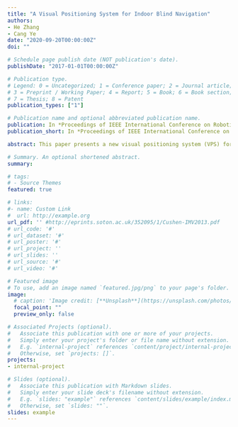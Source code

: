```yaml
---
title: "A Visual Positioning System for Indoor Blind Navigation"
authors:
- He Zhang
- Cang Ye
date: "2020-09-20T00:00:00Z"
doi: ""

# Schedule page publish date (NOT publication's date).
publishDate: "2017-01-01T00:00:00Z"

# Publication type.
# Legend: 0 = Uncategorized; 1 = Conference paper; 2 = Journal article;
# 3 = Preprint / Working Paper; 4 = Report; 5 = Book; 6 = Book section;
# 7 = Thesis; 8 = Patent
publication_types: ["1"]

# Publication name and optional abbreviated publication name.
publication: In *Proceedings of IEEE International Conference on Robotics and Automation (ICRA)*, Paris, May 31 - June 4
publication_short: In *Proceedings of IEEE International Conference on Robotics and Automation (ICRA)*, Paris, May 31 - June 4

abstract: This paper presents a new visual positioning system (VPS) for real-time pose estimation of a robotic navigation aid (RNA) that is used for assistive navigation of a visually impaired person. The backbone of the VPS is a new depth-enhanced visual-inertial odometry (DVIO) that uses an RGB-D camera and an inertial measurement unit (IMU) to estimate the 6-DOF pose of the device. The DVIO method extracts the geometric feature (the floor plane in this work) from the camera's depth data and integrates its measurement residuals with that of the visual features and the inertial data in a graph optimization framework for pose estimation. A new measure based on the Sampson error is introduced to describe the measurement residuals of the near-range visual features whose depths (measured by the depth camera) are accurate and that of the far-range visual features whose depths are unknown. The measure allows for the incorporation of both types of visual features into the graph optimization. The use of the geometric feature and the Sampson error improve pose estimation accuracy and precision. The DVIO method is paired with a particle-filter-based localization (PFL) method to localize the RNA in a 2D floor plan and use the information to guide the visually impaired person to reach the destination. The PFL reduces the RNA's position and heading error on the horizontal plane by aligning the camera's depth data with the floor plan map. Together, the DVIO and the PFL allow the VPS to accurately estimate the pose of the RNA for wayfinding and meanwhile generate a 3D local map for obstacle avoidance. Experimental results demonstrate the usefulness of the RNA in wayfinding and obstacle avoidance for the visually impaired in indoor spaces.

# Summary. An optional shortened abstract.
summary:

# tags:
# - Source Themes
featured: true

# links:
#- name: Custom Link
#  url: http://example.org
url_pdf: '' #http://eprints.soton.ac.uk/352095/1/Cushen-IMV2013.pdf
# url_code: '#'
# url_dataset: '#'
# url_poster: '#'
# url_project: ''
# url_slides: ''
# url_source: '#'
# url_video: '#'

# Featured image
# To use, add an image named `featured.jpg/png` to your page's folder.
image:
  # caption: 'Image credit: [**Unsplash**](https://unsplash.com/photos/pLCdAaMFLTE)'
  focal_point: ""
  preview_only: false

# Associated Projects (optional).
#   Associate this publication with one or more of your projects.
#   Simply enter your project's folder or file name without extension.
#   E.g. `internal-project` references `content/project/internal-project/index.md`.
#   Otherwise, set `projects: []`.
projects:
- internal-project

# Slides (optional).
#   Associate this publication with Markdown slides.
#   Simply enter your slide deck's filename without extension.
#   E.g. `slides: "example"` references `content/slides/example/index.md`.
#   Otherwise, set `slides: ""`.
slides: example
---
```

